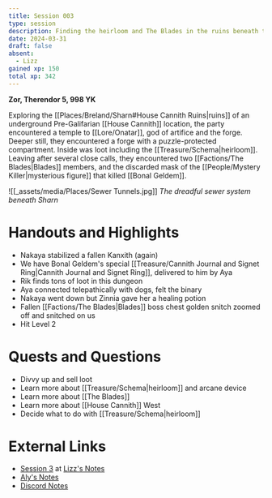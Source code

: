 ```yaml
---
title: Session 003
type: session
description: Finding the heirloom and The Blades in the ruins beneath the sewer.
date: 2024-03-31
draft: false
absent:
  - Lizz
gained xp: 150
total xp: 342
---
```

**Zor, Therendor 5, 998 YK**

Exploring the [[Places/Breland/Sharn#House Cannith Ruins|ruins]] of an underground Pre-Galifarian [[House Cannith]] location, the party encountered a temple to [[Lore/Onatar]], god of artifice and the forge. Deeper still, they encountered a forge with a puzzle-protected compartment. Inside was loot including the [[Treasure/Schema|heirloom]]. Leaving after several close calls, they encountered two [[Factions/The Blades|Blades]] members, and the discarded mask of the [[People/Mystery Killer|mysterious figure]] that killed [[Bonal Geldem]].

![[_assets/media/Places/Sewer Tunnels.jpg]]
*The dreadful sewer system beneath Sharn*
# Handouts and Highlights
- Nakaya stabilized a fallen Kanxith (again)  
- We have Bonal Geldem's special [[Treasure/Cannith Journal and Signet Ring|Cannith Journal and Signet Ring]], delivered to him by Aya  
- Rik finds tons of loot in this dungeon  
- Aya connected telepathically with dogs, felt the binary  
- Nakaya went down but Zinnia gave her a healing potion  
- Fallen [[Factions/The Blades|Blades]] boss chest golden snitch zoomed off and snitched on us  
- Hit Level 2
# Quests and Questions
- Divvy up and sell loot  
- Learn more about [[Treasure/Schema|heirloom]] and arcane device  
- Learn more about [[The Blades]]
- Learn more about [[House Cannith]] West  
- Decide what to do with [[Treasure/Schema|heirloom]]
# External Links
- [Session 3](https://docs.google.com/document/d/1J33aBWlHE9Q3B2MMNnUZiaMUoW-X7qpKUtETTQmvalc/edit#heading=h.ktuusty4q7d9) at [Lizz's Notes](https://docs.google.com/document/d/1J33aBWlHE9Q3B2MMNnUZiaMUoW-X7qpKUtETTQmvalc/edit)
- [Aly's Notes](https://docs.google.com/document/d/1fSQjHnHHLE2g8VXjjjo7_mex3K2nn8vOA5Q_iREG5QU/edit)
- [Discord Notes](https://discord.com/channels/283480767844057088/1208993465531105380/1223826348821319691)